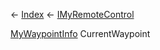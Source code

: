 ← [Index](Api-Index) ← [IMyRemoteControl](Sandbox.ModAPI.Ingame.IMyRemoteControl)

[MyWaypointInfo](Sandbox.ModAPI.Ingame.MyWaypointInfo) CurrentWaypoint